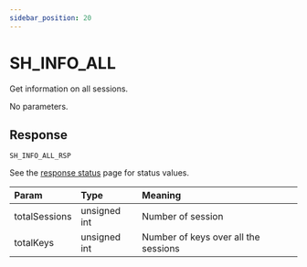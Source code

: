 ```yaml
---
sidebar_position: 20
---
```


# SH_INFO_ALL
Get information on all sessions.


No parameters.


## Response

`SH_INFO_ALL_RSP`

See the [response status](./../Statuses) page for status values.


|Param|Type|Meaning|
|:---|:---|:---|
|totalSessions|unsigned int|Number of session|
|totalKeys|unsigned int|Number of keys over all the sessions|

